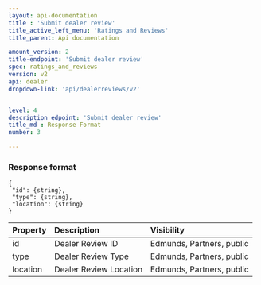 ```yaml
---
layout: api-documentation
title : 'Submit dealer review'
title_active_left_menu: 'Ratings and Reviews'
title_parent: Api documentation

amount_version: 2
title-endpoint: 'Submit dealer review'
spec: ratings_and_reviews
version: v2
api: dealer
dropdown-link: 'api/dealerreviews/v2'


level: 4
description_edpoint: 'Submit dealer review'
title_md : Response Format
number: 3

---
```



### Response format

	{
	 "id": {string},
	 "type": {string},
	 "location": {string}
	}

| Property   | Description             | Visibility                |
|:-----------|:------------------------|:--------------------------|
| id         | Dealer Review ID        | Edmunds, Partners, public |
| type       | Dealer Review Type      | Edmunds, Partners, public |
| location   | Dealer Review Location  | Edmunds, Partners, public |
